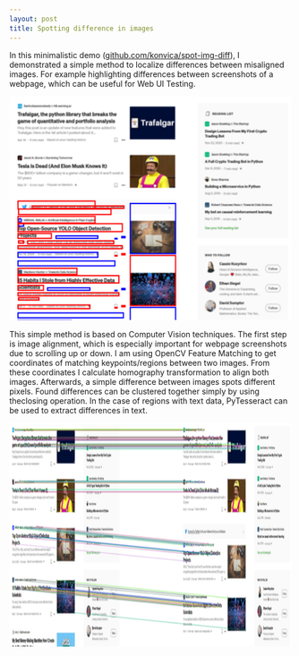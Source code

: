 ```yaml
---
layout: post
title: Spotting difference in images
---
```


In this minimalistic demo ([github.com/konvica/spot-img-diff](https://github.com/konvica/spot-img-diff)), I demonstrated a simple method to localize differences between misaligned images. For example highlighting differences between screenshots of a webpage, which can be useful for Web UI Testing.
<p align="center">
    <img src="/images/spot_diff.png" height="400px"/>
</p>

This simple method is based on Computer Vision techniques. The first step is image alignment, which is especially important for webpage screenshots due to scrolling up or down. I am using OpenCV Feature Matching to get coordinates of matching keypoints/regions between two images. From these coordinates I calculate homography transformation to align both images. Afterwards, a simple difference between images spots different pixels. Found differences can be clustered together simply by using theclosing operation. In the case of regions with text data, PyTesseract can be used to extract differences in text. 

<p align="center">
    <img src="/images/spot_diff2.png" height="400px"/>
</p>

